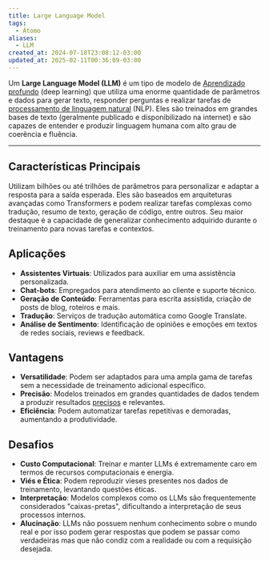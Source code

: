 ```yaml
---
title: Large Language Model
tags:
  - Átomo
aliases:
  - LLM
created_at: 2024-07-18T23:08:12-03:00
updated_at: 2025-02-11T00:36:09-03:00
---
```


Um **Large Language Model (LLM)** é um tipo de modelo de [Aprendizado profundo](../../../08/05/atomo/Aprendizado_profundo.md) (deep learning) que utiliza uma enorme quantidade de parâmetros e dados para gerar texto, responder perguntas e realizar tarefas de [processamento de linguagem natural](../../../08/05/atomo/Processamento_de_linguagem_natural.md) (NLP). Eles são treinados em grandes bases de texto (geralmente publicado e disponibilizado na internet) e são capazes de entender e produzir linguagem humana com alto grau de coerência e fluência.

---

## Características Principais

Utilizam bilhões ou até trilhões de parâmetros para personalizar e adaptar a resposta para a saída esperada. Eles são baseados em arquiteturas avançadas como Transformers e podem realizar tarefas complexas como tradução, resumo de texto, geração de código, entre outros. Seu maior destaque é a capacidade de generalizar conhecimento adquirido durante o treinamento para novas tarefas e contextos.

## Aplicações

- **Assistentes Virtuais**: Utilizados para auxiliar em uma assistência personalizada.
- **Chat-bots**: Empregados para atendimento ao cliente e suporte técnico.
- **Geração de Conteúdo**: Ferramentas para escrita assistida, criação de posts de blog, roteiros e mais.
- **Tradução**: Serviços de tradução automática como Google Translate.
- **Análise de Sentimento**: Identificação de opiniões e emoções em textos de redes sociais, reviews e feedback.

## Vantagens

- **Versatilidade**: Podem ser adaptados para uma ampla gama de tarefas sem a necessidade de treinamento adicional específico.
- **Precisão**: Modelos treinados em grandes quantidades de dados tendem a produzir resultados [precisos](../../26/atomo/Precisão.md) e relevantes.
- **Eficiência**: Podem automatizar tarefas repetitivas e demoradas, aumentando a produtividade.

## Desafios

- **Custo Computacional**: Treinar e manter LLMs é extremamente caro em termos de recursos computacionais e energia.
- **Viés e Ética**: Podem reproduzir vieses presentes nos dados de treinamento, levantando questões éticas.
- **Interpretação**: Modelos complexos como os LLMs são frequentemente considerados "caixas-pretas", dificultando a interpretação de seus processos internos.
- **Alucinação**:  LLMs não possuem nenhum conhecimento sobre o mundo real e por isso podem gerar respostas que podem se passar como verdadeiras mas que não condiz com a realidade ou com a requisição desejada.